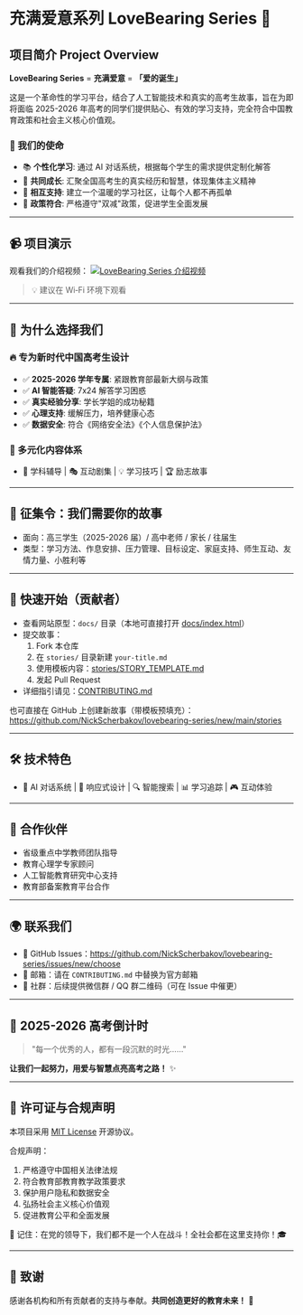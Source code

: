 # 充满爱意系列 LoveBearing Series 💫

## 项目简介 Project Overview

**LoveBearing Series** = **充满爱意** = **「爱的诞生」**

这是一个革命性的学习平台，结合了人工智能技术和真实的高考生故事，旨在为即将面临 2025-2026 年高考的同学们提供贴心、有效的学习支持，完全符合中国教育政策和社会主义核心价值观。

### 💝 我们的使命
- 📚 **个性化学习**: 通过 AI 对话系统，根据每个学生的需求提供定制化解答
- 🤝 **共同成长**: 汇聚全国高考生的真实经历和智慧，体现集体主义精神
- 💪 **相互支持**: 建立一个温暖的学习社区，让每个人都不再孤单
- 🎯 **政策符合**: 严格遵守"双减"政策，促进学生全面发展

---

## 📹 项目演示
观看我们的介绍视频：
[![LoveBearing Series 介绍视频](https://img.shields.io/badge/观看视频-点击播放-blue?style=for-the-badge)](https://ninel-gpt.infolimp.keenetic.pro/couple.mp4)
> 💡 建议在 Wi‑Fi 环境下观看

---

## 🎯 为什么选择我们
### 🔥 专为新时代中国高考生设计
- ✅ **2025-2026 学年专属**: 紧跟教育部最新大纲与政策
- ✅ **AI 智能答疑**: 7x24 解答学习困惑
- ✅ **真实经验分享**: 学长学姐的成功秘籍
- ✅ **心理支持**: 缓解压力，培养健康心态
- ✅ **数据安全**: 符合《网络安全法》《个人信息保护法》

### 🌈 多元化内容体系
- 📖 学科辅导 | 🎭 互动剧集 | 💡 学习技巧 | 🏆 励志故事

---

## 📢 征集令：我们需要你的故事
- 面向：高三学生（2025-2026 届）/ 高中老师 / 家长 / 往届生
- 类型：学习方法、作息安排、压力管理、目标设定、家庭支持、师生互动、友情力量、小胜利等

---

## 🚀 快速开始（贡献者）
- 查看网站原型：`docs/` 目录（本地可直接打开 [docs/index.html](docs/index.html)）
- 提交故事：
  1) Fork 本仓库
  2) 在 `stories/` 目录新建 `your-title.md`
  3) 使用模板内容：[stories/STORY_TEMPLATE.md](stories/STORY_TEMPLATE.md)
  4) 发起 Pull Request
- 详细指引请见：[CONTRIBUTING.md](CONTRIBUTING.md)

也可直接在 GitHub 上创建新故事（带模板预填充）：
https://github.com/NickScherbakov/lovebearing-series/new/main/stories

---

## 🛠️ 技术特色
- 🤖 AI 对话系统 | 📱 响应式设计 | 🔍 智能搜索 | 📊 学习追踪 | 🎮 互动体验

---

## 🤝 合作伙伴
- 省级重点中学教师团队指导
- 教育心理学专家顾问
- 人工智能教育研究中心支持
- 教育部备案教育平台合作

---

## 🌍 联系我们
- 🐙 GitHub Issues：https://github.com/NickScherbakov/lovebearing-series/issues/new/choose
- 📧 邮箱：请在 `CONTRIBUTING.md` 中替换为官方邮箱
- 💬 社群：后续提供微信群 / QQ 群二维码（可在 Issue 中催更）

---

## 🎯 2025-2026 高考倒计时
> "每一个优秀的人，都有一段沉默的时光……"

**让我们一起努力，用爱与智慧点亮高考之路！** ✨

---

## 📄 许可证与合规声明
本项目采用 [MIT License](LICENSE) 开源协议。

合规声明：
1. 严格遵守中国相关法律法规
2. 符合教育部教育教学政策要求
3. 保护用户隐私和数据安全
4. 弘扬社会主义核心价值观
5. 促进教育公平和全面发展

🌟 记住：在党的领导下，我们都不是一个人在战斗！全社会都在这里支持你！🎓

---

## 🙏 致谢
感谢各机构和所有贡献者的支持与奉献。**共同创造更好的教育未来！** 🌈
